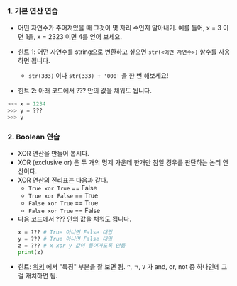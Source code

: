 

### 1. 기본 연산 연습

- 어떤 자연수가 주어져있을 때 그것이 몇 자리 수인지 알아내기. 예를 들어, x = 3 이면 1을, x = 2323 이면 4를 얻어 보세요.
  
- 힌트 1: 어떤 자연수를 string으로 변환하고 싶으면 `str(<어떤 자연수>)` 함수를 사용하면 됩니다.
  + `str(333)` 이나 `str(333) + '000'` 을 한 번 해보세요!
- 힌트 2: 아래 코드에서 ??? 안의 값을 채워도 됩니다.

```python
>>> x = 1234
>>> y = ???
>>> y
```


### 2. Boolean 연습

- XOR 연산을 만들어 봅시다.
- XOR (exclusive or) 은 두 개의 명제 가운데 한개만 참일 경우를 판단하는 논리 연산이다. 
- XOR 연산의 진리표는 다음과 같다.
  - `True xor True` == False
  - `True xor False` == True
  - `False xor True` == True
  - `False xor True` == False
- 다음 코드에서 ??? 안의 값을 채워도 됩니다.
  ```python
  x = ??? # True 아니면 False 대입
  y = ??? # True 아니면 False 대입
  z = ??? # x xor y 값이 들어가도록 만듦
  print(z)
  ```
- 힌트: [위키](https://ko.wikipedia.org/wiki/배타적_논리합) 에서 "특징" 부분을 잘 보면 됨. `^`, `ㄱ`, `V` 가 and, or, not 중 하나인데 그걸 캐치하면 됨.
